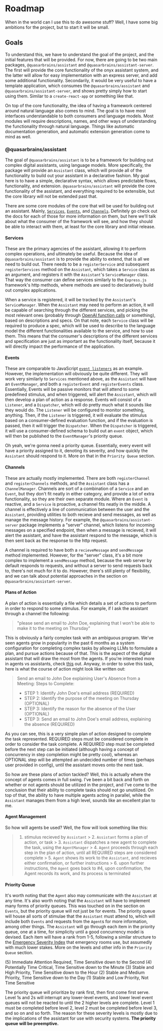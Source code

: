 # Roadmap

When in the world can I use this to do awesome stuff? Well, I have some big ambitions for the project, but to start it will be small.

## Goals

To understand this, we have to understand the goal of the project, and the initial features that will be provided. For now, there are going to be two main packages, `@quasarbrains/assistant` and `@quasarbrains/assistant-server`. The first will provide the core functionality of the onyx assistant system, and the latter will allow for easy implementation with an express server, and add some additional functionality. Secondarily, it would be very useful to have a template application, which consumes the `@quasarbrains/assistant` and `@quasarbrains/assistant-server`, and shows pretty simply how to start using them. Similar to a `create-react-app` or something like that.

On top of the core functionality, the idea of having a framework centered around natural language also comes to mind. The goal is to have most interfaces understandable to both consumers and language models. Most modules will require descriptions, names, and other ways of understanding the functionality through natural language. Things like automatic documentation generation, and automatic extension generation come to mind as well.

### @quasarbrains/assistant

The goal of `@quasarbrains/assistant` is to be a framework for building out complex digital assistants, using language models. More specifically, the package will provide an `Assistant` class, which will provide all of the functionality to build out your assistant in a declarative fashion. My goal here is to have a simple, declarative syntax, which allows predictable flows, functionality, and extension. `@quasarbrains/assistant` will provide the core functionality of the assistant, and everything required to be extensible, but the core library will not be extended past that.

There are some core modules of the core that will be used for building out an assistant. Mainly, [`Services`](https://github.com/AidanTilgner/Onyx-Assistant/blob/master/documentation/Services.md), [`Events`](https://github.com/AidanTilgner/Onyx-Assistant/blob/master/documentation/Events.md), and [`Channels`](https://github.com/AidanTilgner/Onyx-Assistant/blob/master/documentation/Channels.md). Definitely go check out the docs for each of those for more information on them, but here we'll talk about what the consumer of the framework will see, and how they should be able to interact with them, at least for the core library and initial release.

#### Services

These are the primary agencies of the assistant, allowing it to perform complex operations, and ultimately be useful. Because the idea of `@quasarbrains/assistant` is to provide the ability to extend, that is all we need to build out. There needs to be a `registerService` and subsequent `registerServices` method on the `Assistant`, which takes a `Service` class as an argument, and registers it with the `Assistant`'s `ServiceManager` class. That way the consumer can define services similarly to the `Express.js` framework's http methods, where methods are used to declaratively build out complex applications.

When a service is registered, it will be tracked by the `Assistant`'s `ServiceManager`. When the `Assistant` may need to perform an action, it will be capable of searching through the different services, and picking the most relevant ones (probably through [OpenAI function calls](https://platform.openai.com/docs/api-reference/chat/create#chat/create-functions) or something), based on descriptions and specs. On that note, each `Service` class will be required to produce a spec, which will be used to describe to the language model the different functionalities available to the service, and how to use them. This means that the consumer's descriptions of the different services and specification are just as important as the functionality itself, because it will directly impact the performance of the application.

#### Events

These are comparable to JavaScript [`event listeners`](https://blog.webdevsimplified.com/2022-01/event-listeners/) as an example. However, the implementation will obviously be quite different. They will work very similarly to `Services` mentioned above, as the `Assistant` will have an `EventManager`, and both a `registerEvent` and `registerEvents` class. Essentially, Events will be passive monitors that will attend to some predefined stimulus, and when triggered, will alert the `Assistant`, which will then develop a plan of action as a response. Events will consist of a `Listener`, and a `Dispatcher`, which will do pretty much what it sounds like they would do. The `Listener` will be configured to monitor something, anything. Then, if the `Listener` is triggered, it will evaluate the stimulus based on a consumer-defined evaluation function, and if the evaluation is passed, then it will trigger the `Dispatcher`. When the `Dispatcher` is triggered, it will use a consumer-defined schema to build out an `event` object, which will then be published to the `EventManager`'s priority queue.

Oh yeah, we're gonna need a priority queue. Essentially, every event will have a priority assigned to it, denoting its severity, and how quickly the `Assistant` should respond to it. More on that in the `Priority Queue` section.

#### Channels

These are actually mostly implemented. There are both `registerChannel` and `registerChannels` methods, and the `Assistant` class has a `ChannelManager`. Channels are sort of a combination of a `Service` and an `Event`, but they don't fit neatly in either category, and provide a lot of extra functionality, so they are their own separate module. Where an `Event` is reactive, and a `Service` is proactive, a channel fits neatly in the middle. A channel is effectively a line of communication between the user and the `Assistant`, providing utilities to both recieve and send messages, as well as manage the message history. For example, the `@quasarbrains/assistant-server` package implements a "server" channel, which listens for incoming messages on a specified endpoint, then when a message is recieved, it will alert the assistant, and have the assistant respond to the message, which is then sent back as the response to the http request.

A channel is required to have both a `recieveMessage` and `sendMessage` method implemented. However, for the "server" class, it's a bit more complex to implement a `sendMessage` method, because the web server by default responds to requests, and without a server to send requests back to, there's not much for it to do. However, there's still plenty of flexibility, and we can talk about potential approaches in the section on `@quasarbrains/assistant-server`.

#### Plans of Action

A plan of action is essentially a file which details a set of actions to perform in order to respond to some stimulus. For example, if I ask the assistant through a channel the following:

> "please send an email to John Doe, explaining that I won't be able to make it to the meeting on Thursday"

This is obviously a fairly complex task with an ambiguous program. We've seen agents grow in popularity in the past 6 months as a system configuration for completing complex tasks by allowing LLMs to formulate a plan, and pursue actions because of that. This is the aspect of the digital assistant that will draw the most from the agents. If you're interested more in agents vs assistants, check [this](https://github.com/AidanTilgner/Onyx-Assistant#agents-vs-assistants) out. Anyway, in order to solve this task, here is what the course of action might look like written out:

> Send an email to John Doe explaining User's Absence from a Meeting:
> Steps to Complete:
>
> - STEP 1: Identify John Doe's email address (REQUIRED)
> - STEP 2: Identify the purpose of the meeting on Thursday (OPTIONAL)
> - STEP 3: Identify the reason for the absence of the User (OPTIONAL)
> - STEP 3: Send an email to John Doe's email address, explaining the absence (REQUIRED)

As you can see, this is a very simple plan of action designed to complete the task represented. REQUIRED steps must be considered complete in order to consider the task complete. A REQUIRED step must be completed before the next step can be initiated (although having a concept of concurrency in step completion might be pretty cool), whereas an OPTIONAL step will be attempted an undecided number of times (perhaps user provided in config), until the assistant moves onto the next task.

So how are these plans of action tackled? Well, this is actually where the concept of agents comes in full swing. I've been a bit back and forth on whether or not agents should be utilized in the project, and I've come to the conclusion that their ability to complete tasks should not go unutilized. On top of that, the ability to have multiple agents acting in parallel, while the `Assistant` manages them from a high level, sounds like an excellent plan to me.

#### Agent Management

So how will agents be used? Well, the flow will look something like this:

> 1. stimulus recieved by `Assistant` > 2. `Assistant` forms a plan of action, or task > 3. `Assistant` dispatches a new agent to complete the task, using the `AgentManager` > 4. `Agent` proceeds through each step in the plan of action, until all REQUIRED steps are considered complete > 5. `Agent` shows its work to the `Assistant`, and recieves either confirmation, or further instructions > 6. upon further instructions, the `Agent` goes back to #4, upon confirmation, the Agent records its work, and its process is terminated

#### Priority Queue

It's worth noting that the `Agent` also may communicate with the `Assistant` at any time. It's also worth noting that the `Assistant` will have to implement many forms of priority queues. This was touched on in the section on `Events`, but the priority queue will not just be for events. The priority queue will house all sorts of stimulae that the `Assistant` must attend to, which will include both `Events` and requests from the `Agent`s for more information, among other things. The `Assistant` will go through each item in the priority queue, one at a time, for simplicity until a good concurrency model is devised. Each item will have a rank from 1-5, following a similar structure to the [Emergency Severity Index](https://en.wikipedia.org/wiki/Emergency_Severity_Index) that emergency rooms use, but assumedly with much lower stakes. More on the levels and other info in the `Priority Queue` section.

(5) Immediate Attention Required, Time Sensitive down to the Second
(4) Potentially Time Critical, Time Sensitive down to the Minute
(3) Stable and High Priority, Time Sensitive down to the Hour
(2) Stable and Medium Priority, Time Sensitive down to the Day
(1) Stable and Low Priority, Not Time Sensitive

The priority queue will prioritize by rank first, then first come first serve. Level 1s and 2s will interrupt any lower-level events, and lower level event queues will not be reacted to until the 2 higher levels are complete. Level 1 must be completed before level 2, level 2 must be completed before level 3, and so on and so forth. The reason for these severity levels is mostly due to the implications of the assistant for use with security systems. **The priority queue will be preemptive.**
